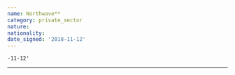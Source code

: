 ```yaml
---
name: Northwave**
category: private_sector
nature: 
nationality: 
date_signed: '2018-11-12'
---
```

    -11-12'
---
    